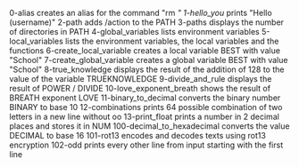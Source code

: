 0-alias creates an alias for the command "rm *"
1-hello_you* prints "Hello (username)"
2-path adds /action to the PATH
3-paths displays the number of directories in PATH
4-global_variables lists environment variables
5-local_variables lists the environment variables, the local variables and the functions
6-create_local_variable creates a local variable BEST with value "School"
7-create_global_variable creates a global variable BEST with value "School"
8-true_knowledge displays the result of the addition of 128 to the value of the variable TRUEKNOWLEDGE
9-divide_and_rule displays the result of POWER  / DIVIDE
10-love_exponent_breath shows the result of BREATH exponent LOVE
11-binary_to_decimal converts the binary number BINARY to base 10
12-combinations prints 64 possible combination of two letters in a new line without oo
13-print_float prints a number in 2 decimal places and stores it in NUM
100-decimal_to_hexadecimal converts the value DECIMAL to base 16
101-rot13 encodes and decodes texts using rot13 encryption
102-odd prints every other line from input starting with the first line
 
